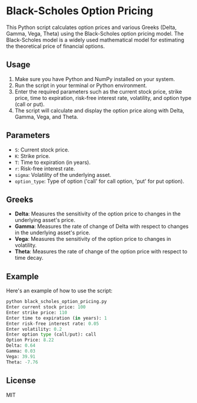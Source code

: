 # Black-Scholes Option Pricing

This Python script calculates option prices and various Greeks (Delta, Gamma, Vega, Theta) using the Black-Scholes option pricing model. The Black-Scholes model is a widely used mathematical model for estimating the theoretical price of financial options.

## Usage

1. Make sure you have Python and NumPy installed on your system.
2. Run the script in your terminal or Python environment.
3. Enter the required parameters such as the current stock price, strike price, time to expiration, risk-free interest rate, volatility, and option type (call or put).
4. The script will calculate and display the option price along with Delta, Gamma, Vega, and Theta.

## Parameters

- `S`: Current stock price.
- `K`: Strike price.
- `T`: Time to expiration (in years).
- `r`: Risk-free interest rate.
- `sigma`: Volatility of the underlying asset.
- `option_type`: Type of option ('call' for call option, 'put' for put option).

## Greeks

- **Delta**: Measures the sensitivity of the option price to changes in the underlying asset's price.
- **Gamma**: Measures the rate of change of Delta with respect to changes in the underlying asset's price.
- **Vega**: Measures the sensitivity of the option price to changes in volatility.
- **Theta**: Measures the rate of change of the option price with respect to time decay.

## Example

Here's an example of how to use the script:

```python
python black_scholes_option_pricing.py
Enter current stock price: 100
Enter strike price: 110
Enter time to expiration (in years): 1
Enter risk-free interest rate: 0.05
Enter volatility: 0.2
Enter option type (call/put): call
Option Price: 8.22
Delta: 0.64
Gamma: 0.03
Vega: 39.91
Theta: -7.76
```

## License
MIT
